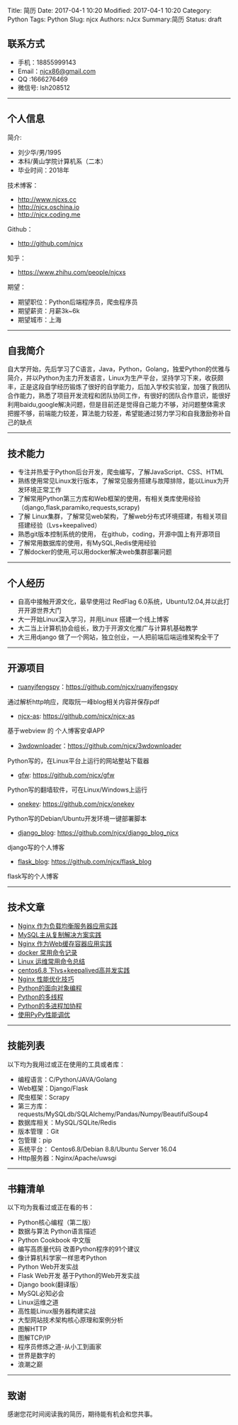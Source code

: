 Title: 简历
Date: 2017-04-1 10:20
Modified: 2017-04-1 10:20
Category: Python
Tags: Python
Slug: njcx
Authors: nJcx
Summary:简历
Status: draft

## 联系方式
- 手机：18855999143
- Email：njcx86@gmail.com
- QQ :1666276469
- 微信号: lsh208512

---

## 个人信息
简介:

 - 刘少华/男/1995 
 - 本科/黄山学院计算机系（二本） 
 - 毕业时间：2018年
 
 技术博客：
 
 -  http://www.njcxs.cc 
 - http://njcx.oschina.io
 - http://njcx.coding.me
 
 Github：
 
 - http://github.com/njcx 
 
 知乎：
 
 - https://www.zhihu.com/people/njcxs

期望：

- 期望职位：Python后端程序员，爬虫程序员
- 期望薪资：月薪3k~6k
- 期望城市：上海
---
## 自我简介

自大学开始，先后学习了C语言，Java，Python，Golang，独爱Python的优雅与简介，并以Python为主力开发语言，Linux为生产平台，坚持学习下来，收获颇丰，正是这段自学经历锻炼了很好的自学能力，后加入学校实验室，加强了我团队合作能力，熟悉了项目开发流程和团队协同工作，有很好的团队合作意识，能很好利用baidu,google解决问题，但是目前还是觉得自己能力不够，对问题整体需求把握不够，前端能力较差，算法能力较差，希望能通过努力学习和自我激励弥补自己的缺点

---
## 技术能力

- 专注并热爱于Python后台开发，爬虫编写，了解JavaScript、CSS、HTML
- 熟练使用常见Linux发行版本，了解常见服务搭建与故障排除，能以Linux为开发环境正常工作
- 了解常用Python第三方库和Web框架的使用，有相关类库使用经验（django,flask,paramiko,requests,scrapy)
- 了解 Linux集群，了解常见web架构，了解web分布式环境搭建，有相关项目搭建经验（Lvs+keepalived）
- 熟悉git版本控制系统的使用， 在github，coding，开源中国上有开源项目
- 了解常用数据库的使用，有MySQL,Redis使用经验
- 了解docker的使用,可以用docker解决web集群部署问题
---
## 个人经历

- 自高中接触开源文化，最早使用过 RedFlag 6.0系统，Ubuntu12.04,并以此打开开源世界大门
- 大一开始Linux深入学习，并用Linux 搭建一个线上博客
- 大二当上计算机协会组长，致力于开源文化推广与计算机基础教学
- 大三用django 做了一个网站，独立创业，一人把前端后端运维架构全干了
---
## 开源项目

 - [ruanyifengspy](https://github.com/njcx/ruanyifengspy)：https://github.com/njcx/ruanyifengspy 
 
  通过解析http响应，爬取阮一峰blog相关内容并保存pdf
  
 - [njcx-as](https://github.com/njcx/njcx-as):  https://github.com/njcx/njcx-as 
 
 基于webview 的 个人博客安卓APP
 
 - [3wdownloader](https://github.com/njcx/3wdownloader)：https://github.com/njcx/3wdownloader
 
 Python写的，在Linux平台上运行的网站整站下载器
 
- [gfw](https://github.com/njcx/gfw): https://github.com/njcx/gfw

Python写的翻墙软件，可在Linux/Windows上运行

- [onekey](https://github.com/njcx/onekey): https://github.com/njcx/onekey

Python写的Debian/Ubuntu开发环境一键部署脚本

- [django_blog](https://github.com/njcx/django_blog_njcx): https://github.com/njcx/django_blog_njcx

django写的个人博客

- [flask_blog](https://github.com/njcx/flask_blog): https://github.com/njcx/flask_blog

flask写的个人博客
 
---

## 技术文章
- [Nginx 作为负载均衡服务器应用实践](http://www.njcxs.cc/posts/A7.html)
- [MySQL主从复制解决方案实践](http://www.njcxs.cc/posts/A2.html)
- [Nginx 作为Web缓存容器应用实践](http://www.njcxs.cc/posts/A6.html)
- [docker 常用命令记录](http://www.njcxs.cc/posts/B4.html)
- [Linux 运维常用命令总结](http://www.njcxs.cc/posts/B1.html)
- [centos6.8 下lvs+keepalived高并发实践](http://www.njcxs.cc/posts/A1.html)
- [Nginx 性能优化技巧](http://www.njcxs.cc/posts/A8.html)
- [Python的面向对象编程](http://www.njcxs.cc/posts/B10.html)
- [Python的多线程](http://www.njcxs.cc/posts/B8.html)
- [Python的多进程加协程](http://www.njcxs.cc/posts/C2.html)
- [使用PyPy性能调优](http://www.njcxs.cc/posts/C3.html)
---
## 技能列表

以下均为我用过或正在使用的工具或者库：

- 编程语言：C/Python/JAVA/Golang
- Web框架：Django/Flask
- 爬虫框架：Scrapy
- 第三方库：requests/MySQLdb/SQLAlchemy/Pandas/Numpy/BeautifulSoup4
- 数据库相关：MySQL/SQLite/Redis
- 版本管理 ：Git
- 包管理：pip
- 系统平台： Centos6.8/Debian 8.8/Ubuntu Server 16.04
- Http服务器：Nginx/Apache/uwsgi
---
## 书籍清单
以下均为我看过或正在看的书：

- Python核心编程（第二版）
- 数据与算法 Python语言描述
- Python Cookbook 中文版
- 编写高质量代码 改善Python程序的91个建议
- 像计算机科学家一样思考Python
- Python Web开发实战
- Flask Web开发 基于Python的Web开发实战
- Django book(翻译版）
- MySQL必知必会
- Linux运维之道
- 高性能Linux服务器构建实战
- 大型网站技术架构核心原理和案例分析
- 图解HTTP
- 图解TCP/IP
- 程序员修炼之道-从小工到画家
- 世界是数字的
- 浪潮之巅
---
## 致谢
感谢您花时间阅读我的简历，期待能有机会和您共事。
